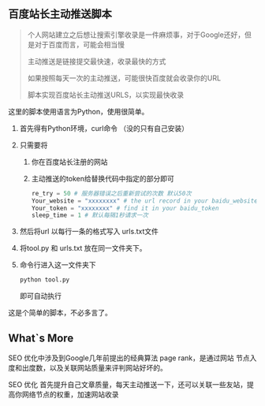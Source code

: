 ## 百度站长主动推送脚本

> 个人网站建立之后想让搜索引擎收录是一件麻烦事，对于Google还好，但是对于百度而言，可能会相当慢
>
> 主动推送是链接提交最快速，收录最快的方式
>
> 如果按照每天一次的主动推送，可能很快百度就会收录你的URL
>
> 脚本实现百度站长主动推送URLS，以实现最快收录

这里的脚本使用语言为Python，使用很简单。

1. 首先得有Python环境，curl命令 （没的只有自己安装）

2. 只需要将 

   1. 你在百度站长注册的网站

   2. 主动推送的token给替换代码中指定的部分即可

      ``` python
      re_try = 50 # 服务器错误之后重新尝试的次数 默认50次
      Your_website = "xxxxxxxx" # the url record in your baidu_website
      Your_token = "xxxxxxxx" # find it in your baidu_token
      sleep_time = 1 # 默认每隔1秒请求一次
      ```

      

3. 然后将url 以每行一条的格式写入 urls.txt文件

4. 将tool.py 和  urls.txt 放在同一文件夹下。

5. 命令行进入这一文件夹下

   ``` python
   python tool.py
   ```

   即可自动执行

这是个简单的脚本，不必多言了。

## What`s More

 SEO 优化中涉及到Google几年前提出的经典算法 page rank，是通过网站 节点入度和出度数，以及关联网站质量来评判网站好坏的。

SEO 优化 首先提升自己文章质量，每天主动推送一下，还可以关联一些友站，提高你网络节点的权重，加速网站收录

